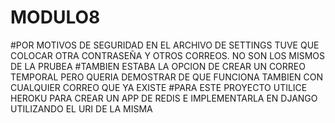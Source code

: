 # MODULO8
#POR MOTIVOS DE SEGURIDAD EN EL ARCHIVO DE SETTINGS TUVE QUE COLOCAR OTRA CONTRASEÑA Y OTROS CORREOS. NO SON LOS MISMOS DE LA PRUBEA 
#TAMBIEN ESTABA LA OPCION DE CREAR UN CORREO TEMPORAL PERO QUERIA DEMOSTRAR DE QUE FUNCIONA TAMBIEN CON CUALQUIER CORREO QUE YA EXISTE
#PARA ESTE PROYECTO UTILICE HEROKU PARA CREAR UN APP DE REDIS E IMPLEMENTARLA EN DJANGO UTILIZANDO EL URI DE LA MISMA
